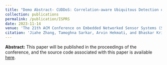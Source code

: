 ```yaml
---
title: "Demo Abstract- CUDDoS: Correlation-aware Ubiquitous Detection of DDoS in IoT Systems"
collection: publications
permalink: /publication/ISPRS
date: 2023-11-14
venue: 'The 21th ACM Conference on Embedded Networked Sensor Systems (SenSys 2023)'
citation: 'Jiahe Zhang, Tamoghna Sarkar, Arvin Hekmati, and Bhaskar Krishnamachari. 2023. CUDDoS: Correlation-aware Ubiquitous Detection of DDoS in IoT Systems. In Proceedings of the 23st ACM Conference on Embedded Networked Sensor Systems (SenSys '23). ACM, New York, NY, USA.'
---
```


**Abstract:** This paper will be published in the proceedings of the conference, and the source code associated with this paper is available <a href="https://github.com/ANRGUSC/ddos_demo">here</a>.
<br>

